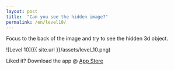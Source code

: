 ```yaml
---
layout: post
title:  "Can you see the hidden image?"
permalink: /en/level10/
---
```

Focus to the back of the image and try to see the hidden 3d object.

![Level 10]({{ site.url }}/assets/level_10.png)

Liked it? Download the app @ [App Store][app_store] 

[app_store]: http://appstore.com